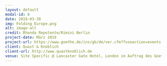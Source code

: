 ```yaml
---
layout: default
modal-id: 6
date: 2019-03-30
img: Folding Europe.png
alt: image-alt
credit: Rhonda Repotente/Rimini Berlin
project-date: März 2019
project-url: https://www.goethe.de/ins/gb/de/ver.cfm?fuseaction=events.detail&event_id=21492143
client: Quast & Knoblich
client-url: http://www.quastknoblich.de
venue: Site Specific @ Lancaster Gate Hotel, London im Auftrag des Goethe Institut London im Rahmen von "Europe Actually"
---
```

